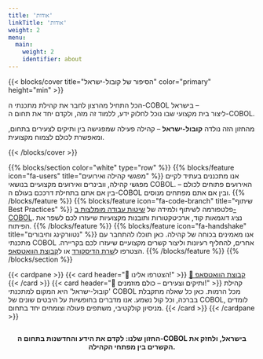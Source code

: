 ```yaml
---
title: 'אודות'
linkTitle: 'אודות'
weight: 2
menu:
  main:
    weight: 2
    identifier: about
---
```


{{< blocks/cover title="הסיפור של קובול-ישראל" color="primary" height="min" >}}
<div class="mx-auto">
  <p class="lead">
    הכל התחיל מהרצון לחבר את קהילת מתכנתי ה-COBOL בישראל – <br> ליצור בית מקצועי שבו נוכל לחלוק ידע, ללמוד זה מזה, ולקדם יחד את תחום ה-COBOL.
  </p>
  <p class="lead">
    מהחזון הזה נולדה <b>קובול-ישראל</b> – קהילה פעילה שמפגישה בין ותיקים לצעירים בתחום, ומאפשרת לכולם לצמוח מקצועית.
  </p>
</div>
{{< /blocks/cover >}}

{{% blocks/section color="white" type="row" %}}
{{% blocks/feature icon="fa-users" title="מפגשי קהילה ואירועים" %}}
אנו מתכננים בעתיד לקיים מפגשי קהילה, וובינרים ואירועים מקצועיים בנושאי COBOL. האירועים פתוחים לכולם – בין אם אתם בתחילת דרככם בעולם ה-COBOL ובין אם אתם מפתחים מנוסים.
{{% /blocks/feature %}}
{{% blocks/feature icon="fa-code-branch" title="שיתוף Best Practices" %}}
פלטפורמה לשיתוף ולמידה של <a href="/he/resources/best-practices" target="_blank">שיטות עבודה מומלצות ב-COBOL</a>. נציג דוגמאות קוד, ארכיטקטורות ותובנות מקצועיות שיעזרו לכם לשפר את הפיתוח.
{{% /blocks/feature %}}
{{% blocks/feature icon="fa-handshake" title="נטוורקינג וחיבורים" %}}
אנו מאמינים בכוחה של קהילה. כאן תוכלו להתחבר עם מתכנתי COBOL אחרים, להחליף רעיונות וליצור קשרים מקצועיים שיעזרו לכם בקריירה. הצטרפו ל<a href="<קישור לשרת הדיסקורד של קובול-ישראל>" target="_blank">שרת הדיסקורד</a> או ל<a href="<קישור לקבוצת הוואטסאפ של קובול-ישראל>" target="_blank">קבוצת הוואטסאפ</a>.
{{% /blocks/feature %}}
{{% /blocks/section %}}

{{< cardpane >}}
  {{< card header="💬 הצטרפו אלינו!" >}}
    <a class="btn btn-lg btn-success me-3 mb-4" href="https://chat.whatsapp.com/LMhGQNoetiK5DkhRYRdcjA" target="_blank">💬 קבוצת הוואטסאפ</a>
  {{< /card >}}
  {{< card header="🌟 ותיקים וצעירים – כולם מוזמנים!" >}}
    קהילת 'קובול-ישראל' היא המקום למתכנתי COBOL מכל הרמות. כאן כל שאלה מתקבלת בברכה, וכל קול נשמע. אנו מדברים בחופשיות על היבטים שונים של COBOL, לומדים מניסיון קולקטיבי, משתפים פעולה וצומחים יחד בתחום.
  {{< /card >}}
{{< /cardpane >}}

<div style="text-align:center; margin-top:2em;">
  <b>החזון שלנו: לקדם את הידע והחדשנות בתחום ה-COBOL בישראל, ולחזק את הקשרים בין מפתחי הקהילה.</b>
</div>